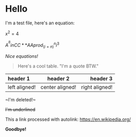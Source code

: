 # Hello

I'm a test file, here's an equation:

$x^2 = 4$

$A ^^ B in CC ** AA prod_(i=n)^n i^3$

*Nice equations!*

> Here's a cool table. "I'm a quote BTW."

| header 1 | header 2 | header 3 |
|:---------|:--------:|---------:|
| left aligned! | center aligned! | right aligned! |

~I'm deleted!~

~~I'm underlined~~

This a link processed with autolink: https://en.wikipedia.org/

__Goodbye!__

